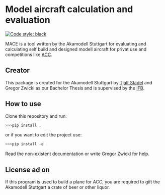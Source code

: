 # Model aircraft calculation and evaluation

[![Code style: black](https://img.shields.io/badge/code%20style-black-000000.svg)](https://github.com/psf/black)

MACE is a tool written by the Akamodell Stuttgart for evaluating and calculating self build and designed modell aircraft for privat use and competitions like [ACC](https://en.wikipedia.org/wiki/Air_Cargo_Challenge).

## Creator

This package is created for the Akamodell Stuttgart by [Tjalf Stadel](https://github.com/TheHenrik) and Gregor Zwickl as our Bachelor Thesis and is supervised by the [IFB](https://www.ifb.uni-stuttgart.de/).

## How to use

Clone this repository and run:

```powershell
>>>pip install .
```

or if you want to edit the project use:

```powershell
>>>pip install -e .
```

Read the non-existent documentation or write Gregor Zwickl for help.

## License ad on

If this program is used to build a plane for ACC, you are required to gift the Akamodell Stuttgart a crate of beer or other liquor.

